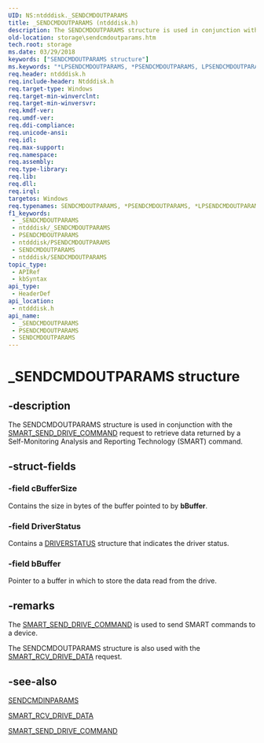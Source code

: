 ```yaml
---
UID: NS:ntdddisk._SENDCMDOUTPARAMS
title: _SENDCMDOUTPARAMS (ntdddisk.h)
description: The SENDCMDOUTPARAMS structure is used in conjunction with the SMART_SEND_DRIVE_COMMAND request to retrieve data returned by a Self-Monitoring Analysis and Reporting Technology (SMART) command.
old-location: storage\sendcmdoutparams.htm
tech.root: storage
ms.date: 03/29/2018
keywords: ["SENDCMDOUTPARAMS structure"]
ms.keywords: "*LPSENDCMDOUTPARAMS, *PSENDCMDOUTPARAMS, LPSENDCMDOUTPARAMS, LPSENDCMDOUTPARAMS structure pointer [Storage Devices], PSENDCMDOUTPARAMS, PSENDCMDOUTPARAMS structure pointer [Storage Devices], SENDCMDOUTPARAMS, SENDCMDOUTPARAMS structure [Storage Devices], _SENDCMDOUTPARAMS, ntdddisk/LPSENDCMDOUTPARAMS, ntdddisk/PSENDCMDOUTPARAMS, ntdddisk/SENDCMDOUTPARAMS, storage.sendcmdoutparams, structs-IDE_d1a70016-0e77-465a-9368-665975369bdc.xml"
req.header: ntdddisk.h
req.include-header: Ntdddisk.h
req.target-type: Windows
req.target-min-winverclnt: 
req.target-min-winversvr: 
req.kmdf-ver: 
req.umdf-ver: 
req.ddi-compliance: 
req.unicode-ansi: 
req.idl: 
req.max-support: 
req.namespace: 
req.assembly: 
req.type-library: 
req.lib: 
req.dll: 
req.irql: 
targetos: Windows
req.typenames: SENDCMDOUTPARAMS, *PSENDCMDOUTPARAMS, *LPSENDCMDOUTPARAMS
f1_keywords:
 - _SENDCMDOUTPARAMS
 - ntdddisk/_SENDCMDOUTPARAMS
 - PSENDCMDOUTPARAMS
 - ntdddisk/PSENDCMDOUTPARAMS
 - SENDCMDOUTPARAMS
 - ntdddisk/SENDCMDOUTPARAMS
topic_type:
 - APIRef
 - kbSyntax
api_type:
 - HeaderDef
api_location:
 - ntdddisk.h
api_name:
 - _SENDCMDOUTPARAMS
 - PSENDCMDOUTPARAMS
 - SENDCMDOUTPARAMS
---
```


# _SENDCMDOUTPARAMS structure


## -description

The SENDCMDOUTPARAMS structure is used in conjunction with the <a href="/previous-versions/windows/hardware/drivers/ff566206(v=vs.85)">SMART_SEND_DRIVE_COMMAND</a> request to retrieve data returned by a Self-Monitoring Analysis and Reporting Technology (SMART) command.

## -struct-fields

### -field cBufferSize

Contains the size in bytes of the buffer pointed to by <b>bBuffer</b>.

### -field DriverStatus

Contains a <a href="/windows-hardware/drivers/ddi/ntdddisk/ns-ntdddisk-_driverstatus">DRIVERSTATUS</a> structure that indicates the driver status.

### -field bBuffer

Pointer to a buffer in which to store the data read from the drive.

## -remarks

The <a href="/previous-versions/windows/hardware/drivers/ff566206(v=vs.85)">SMART_SEND_DRIVE_COMMAND</a> is used to send SMART commands to a device. 

The SENDCMDOUTPARAMS structure is also used with the <a href="/previous-versions/windows/hardware/drivers/ff566204(v=vs.85)">SMART_RCV_DRIVE_DATA</a> request.

## -see-also

<a href="/windows-hardware/drivers/ddi/ntdddisk/ns-ntdddisk-_sendcmdinparams">SENDCMDINPARAMS</a>



<a href="/previous-versions/windows/hardware/drivers/ff566204(v=vs.85)">SMART_RCV_DRIVE_DATA</a>



<a href="/previous-versions/windows/hardware/drivers/ff566206(v=vs.85)">SMART_SEND_DRIVE_COMMAND</a>

